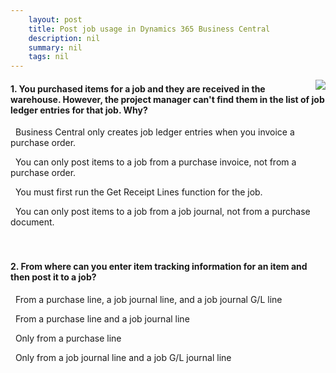 ```yaml
---
    layout: post
    title: Post job usage in Dynamics 365 Business Central  
    description: nil
    summary: nil
    tags: nil
---
```



 <a target="_blank" href="https://docs.microsoft.com/en-us/learn/modules/post-job-usage/11-check/"><i class="fas fa-external-link-alt"></i> </a>
 <img align="right" src="https://docs.microsoft.com/en-us/learn/achievements/post-job-usage.svg">
####  1. You purchased items for a job and they are received in the warehouse. However, the project manager can't find them in the list of job ledger entries for that job. Why?


<i class='fas fa-check-square' style='color: Dodgerblue;'></i> &nbsp;&nbsp;Business Central only creates job ledger entries when you invoice a purchase order.

<i class='far fa-square'></i> &nbsp;&nbsp;You can only post items to a job from a purchase invoice, not from a purchase order.

<i class='far fa-square'></i> &nbsp;&nbsp;You must first run the Get Receipt Lines function for the job.

<i class='far fa-square'></i> &nbsp;&nbsp;You can only post items to a job from a job journal, not from a purchase document.
<br />
<br />
<br />

####  2. From where can you enter item tracking information for an item and then post it to a job?


<i class='far fa-square'></i> &nbsp;&nbsp;From a purchase line, a job journal line, and a job journal G/L line

<i class='fas fa-check-square' style='color: Dodgerblue;'></i> &nbsp;&nbsp;From a purchase line and a job journal line

<i class='far fa-square'></i> &nbsp;&nbsp;Only from a purchase line

<i class='far fa-square'></i> &nbsp;&nbsp;Only from a job journal line and a job G/L journal line
<br />
<br />
<br />
